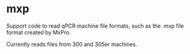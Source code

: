 # mxp
Support code to read qPCR machine file formats,
such as the .mxp file format created by MxPro.

Currently reads files from 300 and 305er machines.



